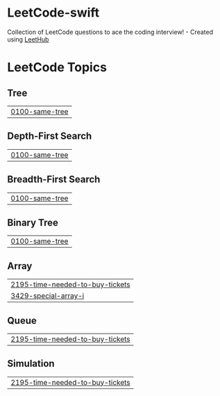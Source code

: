 # LeetCode-swift
Collection of LeetCode questions to ace the coding interview! - Created using [LeetHub](https://github.com/QasimWani/LeetHub)

<!---LeetCode Topics Start-->
# LeetCode Topics
## Tree
|  |
| ------- |
| [0100-same-tree](https://github.com/godjihye/LeetCode-swift/tree/master/0100-same-tree) |
## Depth-First Search
|  |
| ------- |
| [0100-same-tree](https://github.com/godjihye/LeetCode-swift/tree/master/0100-same-tree) |
## Breadth-First Search
|  |
| ------- |
| [0100-same-tree](https://github.com/godjihye/LeetCode-swift/tree/master/0100-same-tree) |
## Binary Tree
|  |
| ------- |
| [0100-same-tree](https://github.com/godjihye/LeetCode-swift/tree/master/0100-same-tree) |
## Array
|  |
| ------- |
| [2195-time-needed-to-buy-tickets](https://github.com/godjihye/LeetCode-swift/tree/master/2195-time-needed-to-buy-tickets) |
| [3429-special-array-i](https://github.com/godjihye/LeetCode-swift/tree/master/3429-special-array-i) |
## Queue
|  |
| ------- |
| [2195-time-needed-to-buy-tickets](https://github.com/godjihye/LeetCode-swift/tree/master/2195-time-needed-to-buy-tickets) |
## Simulation
|  |
| ------- |
| [2195-time-needed-to-buy-tickets](https://github.com/godjihye/LeetCode-swift/tree/master/2195-time-needed-to-buy-tickets) |
<!---LeetCode Topics End-->